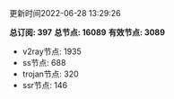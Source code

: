 更新时间2022-06-28 13:29:26

**总订阅: 397**
**总节点: 16089**
**有效节点: 3089**
- v2ray节点: 1935
- ss节点: 688
- trojan节点: 320
- ssr节点: 146

